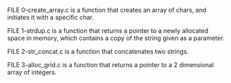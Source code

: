 FILE 0-create_array.c is a function that creates an array of chars, and initiates it with a specific char.

FILE 1-strdup.c is a function that returns a pointer to a newly allocated space in memory, which contains a copy of the string given as a parameter.

FILE 2-str_concat.c is a function that concatenates two strings.

FILE 3-alloc_grid.c is a function that returns a pointer to a 2 dimensional array of integers.
